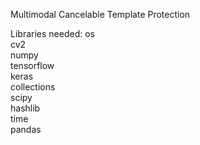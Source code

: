 Multimodal Cancelable Template Protection

Libraries needed:
os  
cv2  
numpy  
tensorflow  
keras  
collections  
scipy  
hashlib  
time  
pandas  
